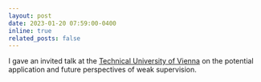 ```yaml
---
layout: post
date: 2023-01-20 07:59:00-0400
inline: true
related_posts: false
---
```


I gave an invited talk at the [Technical University of Vienna](https://nlp.ec.tuwien.ac.at) on the potential application and future perspectives of weak supervision.
